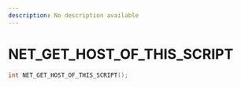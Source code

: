 ```yaml
---
description: No description available 
---
```


# NET_GET_HOST_OF_THIS_SCRIPT

```cpp
int NET_GET_HOST_OF_THIS_SCRIPT();
```